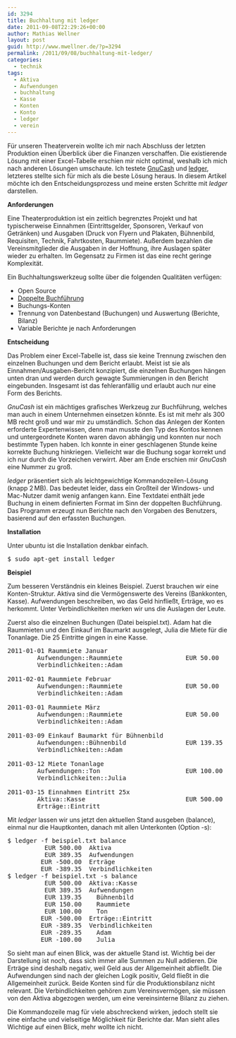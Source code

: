 ```yaml
---
id: 3294
title: Buchhaltung mit ledger
date: 2011-09-08T22:29:26+00:00
author: Mathias Wellner
layout: post
guid: http://www.mwellner.de/?p=3294
permalink: /2011/09/08/buchhaltung-mit-ledger/
categories:
  - technik
tags:
  - Aktiva
  - Aufwendungen
  - buchhaltung
  - Kasse
  - Konten
  - Konto
  - ledger
  - verein
---
```

Für unseren Theaterverein wollte ich mir nach Abschluss der letzten Produktion einen Überblick über die Finanzen verschaffen. Die existierende Lösung mit einer Excel-Tabelle erschien mir nicht optimal, weshalb ich mich nach anderen Lösungen umschaute. Ich testete [GnuCash](http://www.gnucash.org/) und [ledger](http://ledger-cli.org/), letzteres stellte sich für mich als die beste Lösung heraus. In diesem Artikel möchte ich den Entscheidungsprozess und meine ersten Schritte mit _ledger_ darstellen. 

**Anforderungen**

Eine Theaterproduktion ist ein zeitlich begrenztes Projekt und hat typischerweise Einnahmen (Eintrittsgelder, Sponsoren, Verkauf von Getränken) und Ausgaben (Druck von Flyern und Plakaten, Bühnenbild, Requisiten, Technik, Fahrtkosten, Raummiete). Außerdem bezahlen die Vereinsmitglieder die Ausgaben in der Hoffnung, ihre Auslagen später wieder zu erhalten. Im Gegensatz zu Firmen ist das eine recht geringe Komplexität.

Ein Buchhaltungswerkzeug sollte über die folgenden Qualitäten verfügen:

  * Open Source
  * [Doppelte Buchführung](http://de.wikipedia.org/wiki/Buchf%C3%BChrung#Doppelte_Buchf.C3.BChrung_.E2.80.93_Grundlagen)
  * Buchungs-Konten
  * Trennung von Datenbestand (Buchungen) und Auswertung (Berichte, Bilanz)
  * Variable Berichte je nach Anforderungen

**Entscheidung**

Das Problem einer Excel-Tabelle ist, dass sie keine Trennung zwischen den einzelnen Buchungen und dem Bericht erlaubt. Meist ist sie als Einnahmen/Ausgaben-Bericht konzipiert, die einzelnen Buchungen hängen unten dran und werden durch gewagte Summierungen in den Bericht eingebunden. Insgesamt ist das fehleranfällig und erlaubt auch nur eine Form des Berichts. 

_GnuCash_ ist ein mächtiges grafisches Werkzeug zur Buchführung, welches man auch in einem Unternehmen einsetzen könnte. Es ist mit mehr als 300&thinsp;MB recht groß und war mir zu umständlich. Schon das Anlegen der Konten erforderte Expertenwissen, denn man musste den Typ des Kontos kennen und untergeordnete Konten waren davon abhängig und konnten nur noch bestimmte Typen haben. Ich konnte in einer geschlagenen Stunde keine korrekte Buchung hinkriegen. Vielleicht war die Buchung sogar korrekt und ich nur durch die Vorzeichen verwirrt. Aber am Ende erschien mir _GnuCash_ eine Nummer zu groß. 

_ledger_ präsentiert sich als leichtgewichtige Kommandozeilen-Lösung (knapp 2&thinsp;MB). Das bedeutet leider, dass ein Großteil der Windows- und Mac-Nutzer damit wenig anfangen kann. Eine Textdatei enthält jede Buchung in einem definierten Format im Sinn der doppelten Buchführung. Das Programm erzeugt nun Berichte nach den Vorgaben des Benutzers, basierend auf den erfassten Buchungen. 

**Installation**

Unter ubuntu ist die Installation denkbar einfach.

<pre>$ sudo apt-get install ledger</pre>

**Beispiel**

Zum besseren Verständnis ein kleines Beispiel. Zuerst brauchen wir eine Konten-Struktur. Aktiva sind die Vermögenswerte des Vereins (Bankkonten, Kasse). Aufwendungen beschreiben, wo das Geld hinfließt, Erträge, wo es herkommt. Unter Verbindlichkeiten merken wir uns die Auslagen der Leute. 

Zuerst also die einzelnen Buchungen (Datei beispiel.txt). Adam hat die Raummieten und den Einkauf im Baumarkt ausgelegt, Julia die Miete für die Tonanlage. Die 25 Eintritte gingen in eine Kasse. 

<pre>2011-01-01 Raummiete Januar
        Aufwendungen::Raummiete                 EUR 50.00
        Verbindlichkeiten::Adam

2011-02-01 Raummiete Februar
        Aufwendungen::Raummiete                 EUR 50.00
        Verbindlichkeiten::Adam

2011-03-01 Raummiete März
        Aufwendungen::Raummiete                 EUR 50.00
        Verbindlichkeiten::Adam

2011-03-09 Einkauf Baumarkt für Bühnenbild
        Aufwendungen::Bühnenbild                EUR 139.35
        Verbindlichkeiten::Adam

2011-03-12 Miete Tonanlage
        Aufwendungen::Ton                       EUR 100.00
        Verbindlichkeiten::Julia

2011-03-15 Einnahmen Eintritt 25x
        Aktiva::Kasse                           EUR 500.00
        Erträge::Eintritt
</pre>

Mit _ledger_ lassen wir uns jetzt den aktuellen Stand ausgeben (balance), einmal nur die Hauptkonten, danach mit allen Unterkonten (Option -s):

<pre>$ ledger -f beispiel.txt balance
          EUR 500.00  Aktiva
          EUR 389.35  Aufwendungen
         EUR -500.00  Erträge
         EUR -389.35  Verbindlichkeiten
$ ledger -f beispiel.txt -s balance
          EUR 500.00  Aktiva::Kasse
          EUR 389.35  Aufwendungen
          EUR 139.35    Bühnenbild
          EUR 150.00    Raummiete
          EUR 100.00    Ton
         EUR -500.00  Erträge::Eintritt
         EUR -389.35  Verbindlichkeiten
         EUR -289.35    Adam
         EUR -100.00    Julia
</pre>

So sieht man auf einen Blick, was der aktuelle Stand ist. Wichtig bei der Darstellung ist noch, dass sich immer alle Summen zu Null addieren. Die Erträge sind deshalb negativ, weil Geld aus der Allgemeinheit abfließt. Die Aufwendungen sind nach der gleichen Logik positiv, Geld fließt in die Allgemeinheit zurück. Beide Konten sind für die Produktionsbilanz nicht relevant. Die Verbindlichkeiten gehören zum Vereinsvermögen, sie müssen von den Aktiva abgezogen werden, um eine vereinsinterne Bilanz zu ziehen. 

Die Kommandozeile mag für viele abschreckend wirken, jedoch stellt sie eine einfache und vielseitige Möglichkeit für Berichte dar. Man sieht alles Wichtige auf einen Blick, mehr wollte ich nicht.